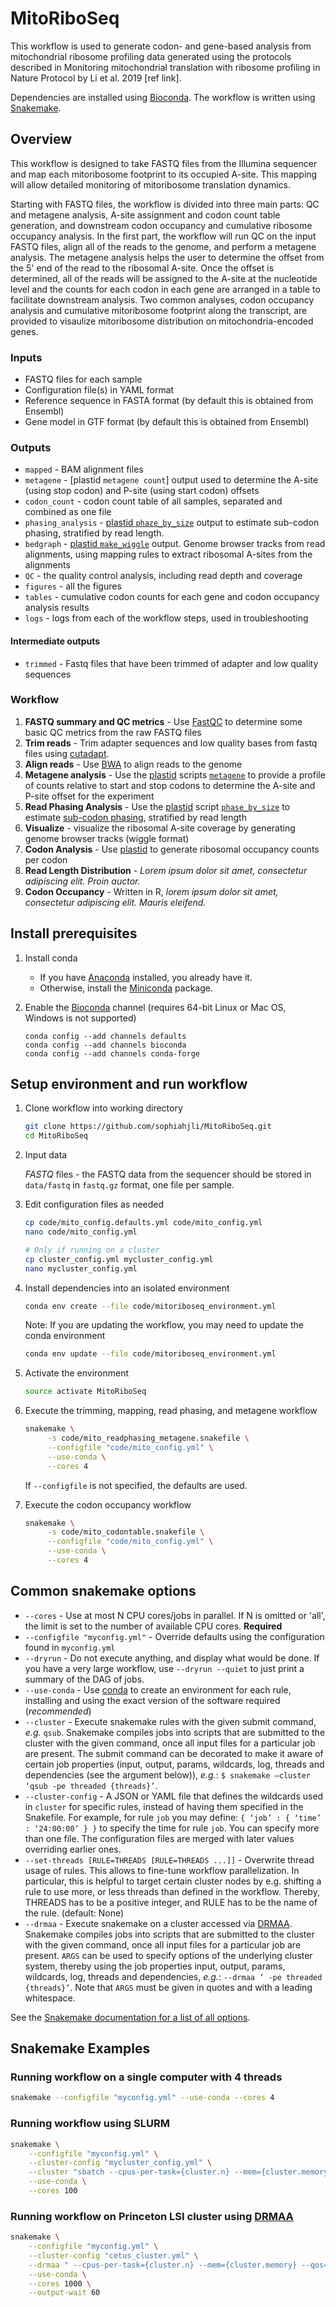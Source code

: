 # MitoRiboSeq

This workflow is used to generate codon- and gene-based analysis from mitochondrial ribosome profiling data generated using the protocols described in Monitoring mitochondrial translation with ribosome profiling in Nature Protocol by Li et al. 2019 [ref link].

Dependencies are installed using [Bioconda](https://bioconda.github.io/).
The workflow is written using [Snakemake](https://snakemake.readthedocs.io/).


## Overview

This workflow is designed to take FASTQ files from the Illumina sequencer and map each mitoribosome footprint to its occupied A-site. This mapping will allow detailed monitoring of mitoribosome translation dynamics. 

Starting with FASTQ files, the workflow is divided into three main parts: QC and metagene analysis, A-site assignment and codon count table generation, and downstream codon occupancy and cumulative ribosome occupancy analysis. In the first part, the workflow will run QC on the input FASTQ files, align all of the reads to the genome, and perform a metagene analysis. The metagene analysis helps the user to determine the offset from the 5' end of the read to the ribosomal A-site. Once the offset is determined, all of the reads will be assigned to the A-site at the nucleotide level and the counts for each codon in each gene are arranged in a table to facilitate downstream analysis. Two common analyses, codon occupancy analysis and cumulative mitoribosome footprint along the transcript, are provided to visaulize mitoribosome distribution on mitochondria-encoded genes.

### Inputs

*   FASTQ files for each sample
*   Configuration file(s) in YAML format
*   Reference sequence in FASTA format (by default this is obtained from Ensembl)
*   Gene model in GTF format (by default this is obtained from Ensembl)

### Outputs

*   `mapped` - BAM alignment files 
*   `metagene` - [plastid `metagene count`] output used to determine the A-site (using stop codon) and P-site (using start codon) offsets 
*   `codon_count` - codon count table of all samples, separated and combined as one file
*   `phasing_analysis` - [plastid `phaze_by_size`](https://plastid.readthedocs.io/en/latest/generated/plastid.bin.phase_by_size.html#module-plastid.bin.phase_by_size)
    output to estimate sub-codon phasing, stratified by read length.
*   `bedgraph` - [plastid `make_wiggle`](https://plastid.readthedocs.io/en/latest/generated/plastid.bin.make_wiggle.html#module-plastid.bin.make_wiggle) output. Genome browser tracks from read alignments, using mapping rules to extract ribosomal A-sites from the alignments
*   `QC` - the quality control analysis, including read depth and coverage
*   `figures` - all the figures
*   `tables` - cumulative codon counts for each gene and codon occupancy analysis results
*   `logs` - logs from each of the workflow steps, used in troubleshooting

#### Intermediate outputs

*    `trimmed` - Fastq files that have been trimmed of adapter and low quality sequences

### Workflow

1.  **FASTQ summary and QC metrics** - Use [FastQC](https://www.bioinformatics.babraham.ac.uk/projects/fastqc/) to determine some basic QC metrics from the raw FASTQ files
2.  **Trim reads** - Trim adapter sequences and low quality bases from fastq files using [cutadapt](https://cutadapt.readthedocs.io/en/stable/).
3.  **Align reads** - Use [BWA](http://bio-bwa.sourceforge.net/bwa.shtml) to align reads to the genome
4.  **Metagene analysis** - Use the [plastid](https://plastid.readthedocs.io/en/latest/) scripts 
    [`metagene`](https://plastid.readthedocs.io/en/latest/generated/plastid.bin.metagene.html#module-plastid.bin.metagene) to provide a profile of counts relative to start and stop codons to determine the A-site and P-site offset for the experiment
5.  **Read Phasing Analysis** - Use the [plastid](https://plastid.readthedocs.io/en/latest/) script
    [`phase_by_size`](https://plastid.readthedocs.io/en/latest/generated/plastid.bin.phase_by_size.html#module-plastid.bin.phase_by_size) 
    to estimate [sub-codon phasing](https://plastid.readthedocs.io/en/latest/glossary.html#term-sub-codon-phasing), stratified by read length
6.  **Visualize** - visualize the ribosomal A-site coverage by generating genome browser tracks (wiggle format)
7.  **Codon Analysis** - Use [plastid](https://plastid.readthedocs.io/en/latest/) to generate ribosomal occupancy counts per codon
8.  **Read Length Distribution** - *Lorem ipsum dolor sit amet, consectetur adipiscing elit. Proin auctor.*
9.  **Codon Occupancy** - Written in R, *lorem ipsum dolor sit amet, consectetur adipiscing elit. Mauris eleifend.*


## Install prerequisites

1. Install conda

    *   If you have [Anaconda](https://www.anaconda.com/distribution/) installed, you already have it.
    *   Otherwise, install the [Miniconda](https://conda.io/en/latest/miniconda.html) package.

2.  Enable the [Bioconda](https://bioconda.github.io/#using-bioconda) channel
    (requires  64-bit Linux or Mac OS, Windows is not supported)

    ```
    conda config --add channels defaults
    conda config --add channels bioconda
    conda config --add channels conda-forge
    ```

## Setup environment and run workflow

1.  Clone workflow into working directory

    ```bash
    git clone https://github.com/sophiahjli/MitoRiboSeq.git
    cd MitoRiboSeq
    ```

2.  Input data

    *FASTQ* files - the FASTQ data from the sequencer should
    be stored in `data/fastq` in `fastq.gz` format, one file
    per sample.

3.  Edit configuration files as needed

    ```bash
    cp code/mito_config.defaults.yml code/mito_config.yml
    nano code/mito_config.yml
    
    # Only if running on a cluster
    cp cluster_config.yml mycluster_config.yml
    nano mycluster_config.yml
    ```

4.  Install dependencies into an isolated environment

    ```bash
    conda env create --file code/mitoriboseq_environment.yml
    ```

    Note: If you are updating the workflow, you may need to update the conda environment
    ```bash
    conda env update --file code/mitoriboseq_environment.yml
    ```

5.  Activate the environment

    ```bash
    source activate MitoRiboSeq
    ```

6.  Execute the trimming, mapping, read phasing, and metagene workflow

    ```bash
    snakemake \
         -s code/mito_readphasing_metagene.snakefile \
         --configfile "code/mito_config.yml" \
         --use-conda \
         --cores 4
    ```
    
    If `--configfile` is not specified, the defaults are used.

7.  Execute the codon occupancy workflow

    ```bash
    snakemake \
         -s code/mito_codontable.snakefile \
         --configfile "code/mito_config.yml" \
         --use-conda \
         --cores 4
    ```

## Common snakemake options


*   `--cores` -  Use at most N CPU cores/jobs in parallel. If N is omitted or 'all', the limit is set to the number of available CPU cores. **Required**
*   `--configfile "myconfig.yml"` - Override defaults using the configuration found in `myconfig.yml`
*   `--dryrun` - Do not execute anything, and display what would be done. If you have a very large workflow, use `--dryrun --quiet` to just print a summary of the DAG of jobs.
*   `--use-conda` - Use [conda](http://conda.io) to create an environment for each rule, installing and using the exact version of the software required (*recommended*)
*   `--cluster` - Execute snakemake rules with the given submit command, *e.g.* `qsub`. Snakemake compiles jobs into scripts that are submitted to the cluster with the given command, once all input files for a particular job are present. The submit command can be decorated to make it aware of certain job properties (input, output, params, wildcards, log, threads and dependencies (see the argument below)), *e.g.*: `$ snakemake –cluster ‘qsub -pe threaded {threads}’`.
*   `--cluster-config` - A JSON or YAML file that defines the wildcards used in `cluster` for specific rules, instead of having them specified in the Snakefile. For example, for rule `job` you may define: `{ ‘job’ : { ‘time’ : ‘24:00:00’ } }` to specify the time for rule `job`. You can specify more than one file. The configuration files are merged with later values overriding earlier ones.
*   `--set-threads [RULE=THREADS [RULE=THREADS ...]]` -  Overwrite thread usage of rules. This allows to fine-tune workflow parallelization. In particular, this is helpful to target certain cluster nodes by e.g. shifting a rule to use more, or less threads than defined in the workflow. Thereby, THREADS has to be a positive integer, and RULE has to be the name of the rule. (default: None)
*   `--drmaa` - Execute snakemake on a cluster accessed via [DRMAA](https://en.wikipedia.org/wiki/DRMAA). Snakemake compiles jobs into scripts that are submitted to the cluster with the given command, once all input files for a particular job are present. `ARGS` can be used to specify options of the underlying cluster system, thereby using the job properties input, output, params, wildcards, log, threads and dependencies, *e.g.*: `--drmaa ‘ -pe threaded {threads}’`. Note that `ARGS` must be given in quotes and with a leading whitespace.

See the [Snakemake documentation for a list of all options](https://snakemake.readthedocs.io/en/stable/executable.html#all-options).


## Snakemake Examples 

### Running workflow on a single computer with 4 threads

```bash
snakemake --configfile "myconfig.yml" --use-conda --cores 4
``` 

### Running workflow using SLURM

```bash
snakemake \
    --configfile "myconfig.yml" \
    --cluster-config "mycluster_config.yml" \
    --cluster "sbatch --cpus-per-task={cluster.n} --mem={cluster.memory} --time={cluster.time}" \
    --use-conda \
    --cores 100
``` 

### Running workflow on Princeton LSI cluster using [DRMAA](https://en.wikipedia.org/wiki/DRMAA)

```bash
snakemake \
    --configfile "myconfig.yml" \
    --cluster-config "cetus_cluster.yml" \
    --drmaa " --cpus-per-task={cluster.n} --mem={cluster.memory} --qos={cluster.qos} --time={cluster.time}" \
    --use-conda \
    --cores 1000 \
    --output-wait 60
```

